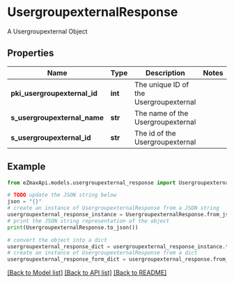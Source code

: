# UsergroupexternalResponse

A Usergroupexternal Object

## Properties

Name | Type | Description | Notes
------------ | ------------- | ------------- | -------------
**pki_usergroupexternal_id** | **int** | The unique ID of the Usergroupexternal | 
**s_usergroupexternal_name** | **str** | The name of the Usergroupexternal | 
**s_usergroupexternal_id** | **str** | The id of the Usergroupexternal | 

## Example

```python
from eZmaxApi.models.usergroupexternal_response import UsergroupexternalResponse

# TODO update the JSON string below
json = "{}"
# create an instance of UsergroupexternalResponse from a JSON string
usergroupexternal_response_instance = UsergroupexternalResponse.from_json(json)
# print the JSON string representation of the object
print(UsergroupexternalResponse.to_json())

# convert the object into a dict
usergroupexternal_response_dict = usergroupexternal_response_instance.to_dict()
# create an instance of UsergroupexternalResponse from a dict
usergroupexternal_response_form_dict = usergroupexternal_response.from_dict(usergroupexternal_response_dict)
```
[[Back to Model list]](../README.md#documentation-for-models) [[Back to API list]](../README.md#documentation-for-api-endpoints) [[Back to README]](../README.md)


